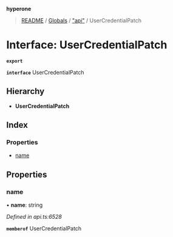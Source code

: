 **hyperone**

> [README](../README.md) / [Globals](../globals.md) / ["api"](../modules/_api_.md) / UserCredentialPatch

# Interface: UserCredentialPatch

**`export`** 

**`interface`** UserCredentialPatch

## Hierarchy

* **UserCredentialPatch**

## Index

### Properties

* [name](_api_.usercredentialpatch.md#name)

## Properties

### name

•  **name**: string

*Defined in api.ts:6528*

**`memberof`** UserCredentialPatch
